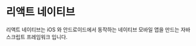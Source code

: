 # 리액트 네이티브

리액트 네이티브는 iOS 와 안드로이드에서 동작하는 네이티브 모바일 앱을 만드는 자바스크립트 프레임워크 입니다. 



<!--stackedit_data:
eyJoaXN0b3J5IjpbMTE5NDI2ODc3LC0xMjUwMzM3MDU1XX0=
-->